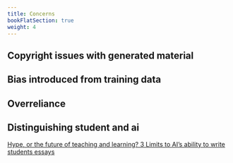 ```yaml
---
title: Concerns
bookFlatSection: true
weight: 4
---
```


## Copyright issues with generated material

## Bias introduced from training data

## Overreliance

## Distinguishing student and ai

[Hype, or the future of teaching and learning? 3 Limits to AI’s ability to write students essays](https://kar.kent.ac.uk/99505/1/Hype%20or%20the%20future%20of%20learning%20and%20teaching_%203%20limits%20to%20AIs%20ability%20to%20write%20student%20essays%20%28FINAL%29.pdf)

